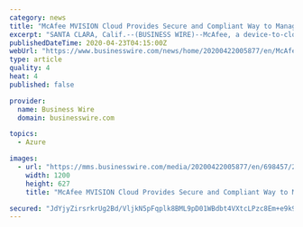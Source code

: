 ```yaml
---
category: news
title: "McAfee MVISION Cloud Provides Secure and Compliant Way to Manage Data and User Activity in Microsoft Teams"
excerpt: "SANTA CLARA, Calif.--(BUSINESS WIRE)--McAfee, a device-to-cloud cybersecurity company, today announced that McAfee MVISION Cloud now supports encryption enhancements in Microsoft Teams, including encrypted webhooks and encrypted payloads. This enables organizations to improve productivity of their employees by letting them use Teams as a ..."
publishedDateTime: 2020-04-23T04:15:00Z
webUrl: "https://www.businesswire.com/news/home/20200422005877/en/McAfee-MVISION-Cloud-Secure-Compliant-Manage-Data"
type: article
quality: 4
heat: 4
published: false

provider:
  name: Business Wire
  domain: businesswire.com

topics:
  - Azure

images:
  - url: "https://mms.businesswire.com/media/20200422005877/en/698457/23/McA_Logo.jpg"
    width: 1200
    height: 627
    title: "McAfee MVISION Cloud Provides Secure and Compliant Way to Manage Data and User Activity in Microsoft Teams"

secured: "JdYjyZirsrkrUg2Bd/VljkN5pFqplk8BML9pD01WBdbt4VXtcLPzc8Em+e9k9emujyowKUTw+foTR7kE74YhBp0Vo66Xyf6UaDDHsM2jbjhZ9f+GI3uL9dtXg9MFHdElp/nD1qnnS/JEZHXiLKNVLxUUgPIiysUwzbhWVpvgcGTy5GEi6seGCZwb+0gk216urSvI4KQO/WXlxMd3spwjtc5CTGCxq19oSMOBvZ+E0TOzPDpwpGPawGgkOXLEy1KjNj+tzpoIxkXXv/ILcfSyMP/eWwO2njhGhiUARSeLCTHanGj+Vgo0geJ1wobt6S1r;WfWIQXrEDGfN38W6BiiOhg=="
---
```


